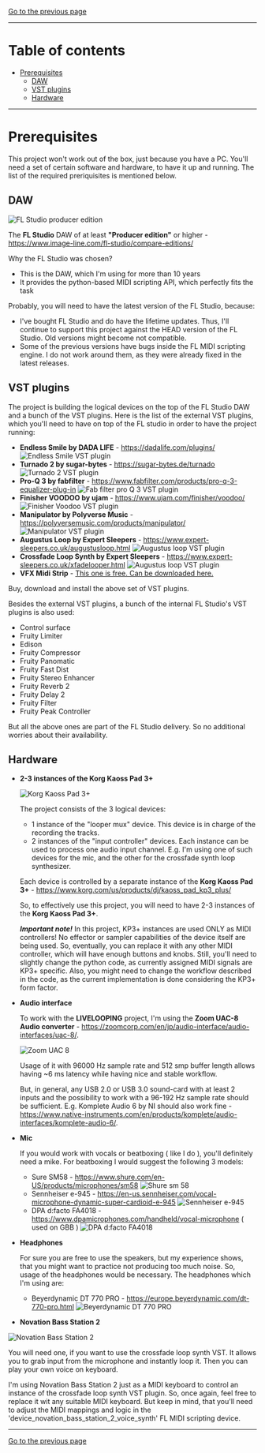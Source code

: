 [Go to the previous page](../../README.md#sub-articles)

----

# Table of contents

- [Prerequisites](#prerequisites)
  * [DAW](#daw)
  * [VST plugins](#vst-plugins)
  * [Hardware](#hardware)

----

# Prerequisites

This project won't work out of the box, just because you have a PC. You'll need a set of certain software and hardware, to have it up and running. The list of the required preriquisites is mentioned below.

## DAW

![FL Studio producer edition](./daw/fl_studio_producer.jpg)

The **FL Studio** DAW of at least **"Producer edition"** or higher - https://www.image-line.com/fl-studio/compare-editions/

Why the FL Studio was chosen?
- This is the DAW, which I'm using for more than 10 years
- It provides the python-based MIDI scripting API, which perfectly fits the task

Probably, you will need to have the latest version of the FL Studio, because:
- I've bought FL Studio and do have the lifetime updates. Thus, I'll continue to support this project against the HEAD version of the FL Studio. Old versions might become not compatible.
- Some of the previous versions have bugs inside the FL MIDI scripting engine. I do not work around them, as they were already fixed in the latest releases.

## VST plugins

The project is building the logical devices on the top of the FL Studio DAW and a bunch of the VST plugins. Here is the list of the external VST plugins, which you'll need to have on top of the FL studio in order to have the project running:

- **Endless Smile by DADA LIFE** - https://dadalife.com/plugins/
![Endless Smile VST plugin](./vst-plugins/endless_smile.jpg)
- **Turnado 2 by sugar-bytes** - https://sugar-bytes.de/turnado
![Turnado 2 VST plugin](./vst-plugins/turnado_2.jpg)
- **Pro-Q 3 by fabfilter** - https://www.fabfilter.com/products/pro-q-3-equalizer-plug-in
![Fab filter pro Q 3 VST plugin](./vst-plugins/fab_filter_pro_q_3.jpg)
- **Finisher VOODOO by ujam** - https://www.ujam.com/finisher/voodoo/
![Finisher Voodoo VST plugin](./vst-plugins/finisher_voodoo.jpg)
- **Manipulator by Polyverse Music** - https://polyversemusic.com/products/manipulator/
![Manipulator VST plugin](./vst-plugins/manipulator.jpg)
- **Augustus Loop by Expert Sleepers** - https://www.expert-sleepers.co.uk/augustusloop.html
![Augustus loop VST plugin](./vst-plugins/augustus_loop.jpg)
- **Crossfade Loop Synth by Expert Sleepers** - https://www.expert-sleepers.co.uk/xfadelooper.html
![Augustus loop VST plugin](./vst-plugins/crossfade_loop_synth.jpg)
- **VFX Midi Strip** - [This one is free. Can be downloaded here.](../../VFX%20Midi%20Strip_x64.dll)

Buy, download and install the above set of VST plugins.

Besides the external VST plugins, a bunch of the internal FL Studio's VST plugins is also used:

- Control surface
- Fruity Limiter
- Edison
- Fruity Compressor
- Fruity Panomatic
- Fruity Fast Dist
- Fruity Stereo Enhancer
- Fruity Reverb 2
- Fruity Delay 2
- Fruity Filter
- Fruity Peak Controller

But all the above ones are part of the FL Studio delivery. So no additional worries about their availability.

## Hardware

- **2-3 instances of the Korg Kaoss Pad 3+**

  ![Korg Kaoss Pad 3+](./hardware/kp3+.jpg)  
  
  The project consists of the 3 logical devices:
  - 1 instance of the "looper mux" device. This device is in charge of the recording the tracks.
  - 2 instances of the "input controller" devices. Each instance can be used to process one audio input channel. E.g. I'm using one of such devices for the mic, and the other for the crossfade synth loop synthesizer.

  Each device is controlled by a separate instance of the **Korg Kaoss Pad 3+** - https://www.korg.com/us/products/dj/kaoss_pad_kp3_plus/

  So, to effectively use this project, you will need to have 2-3 instances of the **Korg Kaoss Pad 3+**.

  ***Important note!*** In this project, KP3+ instances are used ONLY as MIDI controllers! No effector or sampler capabilities of the device itself are being used. So, eventually, you can replace it with any other MIDI controller, which will have enough buttons and knobs. Still, you'll need to slightly change the python code, as currently assigned MIDI signals are KP3+ specific. Also, you might need to change the workflow described in the code, as the current implementation is done considering the KP3+ form factor.

- **Audio interface**

  To work with the **LIVELOOPING** project, I'm using the **Zoom UAC-8 Audio converter** - https://zoomcorp.com/en/jp/audio-interface/audio-interfaces/uac-8/.
  
  ![Zoom UAC 8](./hardware/Zoom-UAC-8.png)  
  
  Usage of it with 96000 Hz sample rate and 512 smp buffer length allows having ~6 ms latency while having nice and stable workflow.

  But, in general, any USB 2.0 or USB 3.0 sound-card with at least 2 inputs and the possibility to work with a 96-192 Hz sample rate should be sufficient. E.g. Komplete Audio 6 by NI should also work fine - https://www.native-instruments.com/en/products/komplete/audio-interfaces/komplete-audio-6/.

- **Mic**

  If you would work with vocals or beatboxing ( like I do ), you'll definitely need a mike. For beatboxing I would suggest the following 3 models:
  - Sure SM58 - https://www.shure.com/en-US/products/microphones/sm58
  ![Shure sm 58](./hardware/shure-sm-58.jpg)
  - Sennheiser e-945 - https://en-us.sennheiser.com/vocal-microphone-dynamic-super-cardioid-e-945
  ![Sennheiser e-945](./hardware/sennheiser-e-945.jpg)
  - DPA d:facto FA4018 - https://www.dpamicrophones.com/handheld/vocal-microphone ( used on GBB )
  ![DPA d:facto FA4018](./hardware/d_facto_4018.jpg)

- **Headphones**

  For sure you are free to use the speakers, but my experience shows, that you might want to practice not producing too much noise. So, usage of the headphones would be necessary. The headphones which I'm using are:
  - Beyerdynamic DT 770 PRO - https://europe.beyerdynamic.com/dt-770-pro.html
  ![Beyerdynamic DT 770 PRO](./hardware/beyerdynamic-dt-770-pro.jpg)

- **Novation Bass Station 2**

![Novation Bass Station 2](./hardware/novation-bass-station-2.jpg)

You will need one, if you want to use the crossfade loop synth VST. It allows you to grab input from the microphone and instantly loop it. Then you can play your own voice on keyboard.

I'm using Novation Bass Station 2 just as a MIDI keyboard to control an instance of the crossfade loop synth VST plugin. So, once again, feel free to replace it wit any suitable MIDI keyboard. But keep in mind, that you'll need to adjust the MIDI mappings and logic in the 'device_novation_bass_station_2_voice_synth' FL MIDI scripting device.

----

[Go to the previous page](../../README.md#sub-articles)
